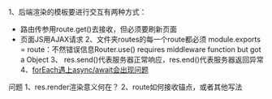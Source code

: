 1、后端渲染的模板要进行交互有两种方式：
 - 路由传参用route.get()去接收，但必须要刷新页面
 - 页面JS用AJAX请求
2、文件夹routes的每一个route都必须 module.exports = route：不然错误信息Router.use() requires middleware function but got a Object
3、 res.send()代表服务器正常响应，res.end()代表服务器返回异常
4、[forEach遇上async/await会出现问题](https://www.jianshu.com/p/18a6d889769b)

问题
1、res.render渲染意义何在？
2、route如何接收锚点，或者其他写法